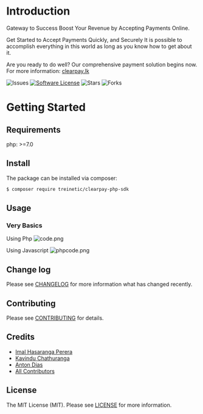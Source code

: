 # Introduction

Gateway to
Success
Boost Your Revenue by Accepting
Payments Online.

Get Started to Accept Payments Quickly, and Securely
It is possible to accomplish everything in this world as long as you know how to get about it.

Are you ready to do well? Our comprehensive payment solution begins now.
For more information: [clearpay.lk](https://clearpay.lk/)

![Issues](https://img.shields.io/github/issues/Treinetic/clearpay-php-sdk.svg)
[![Software License](https://img.shields.io/badge/license-MIT-blue.svg)](LICENSE)
![Stars](https://img.shields.io/github/stars/Treinetic/clearpay-php-sdk.svg)
![Forks](https://img.shields.io/github/forks/Treinetic/clearpay-php-sdk.svg)

# Getting Started

## Requirements

php: >=7.0

## Install

The package can be installed via composer:

``` bash
$ composer require treinetic/clearpay-php-sdk
```

## Usage

### Very Basics

Using Php
<img alt="code.png" src="https://s3.ap-southeast-1.amazonaws.com/cdn.clearpay.lk/clearpay-php-code.png"/>

Using Javascript
<img alt="phpcode.png" src="https://s3.ap-southeast-1.amazonaws.com/cdn.clearpay.lk/clearpay-js-code.png"/>

## Change log

Please see [CHANGELOG](CHANGELOG.md) for more information what has changed recently.

## Contributing

Please see [CONTRIBUTING](CONTRIBUTING.md) for details.

## Credits

- [Imal Hasaranga Perera](https://github.com/imalhasaranga)
- [Kavindu Chathuranga](https://github.com/KaviiChathuranga)
- [Anton Dias](https://github.com/antontreinetic)
- [All Contributors](../../contributors)

## License

The MIT License (MIT). Please see [LICENSE](LICENSE) for more information.